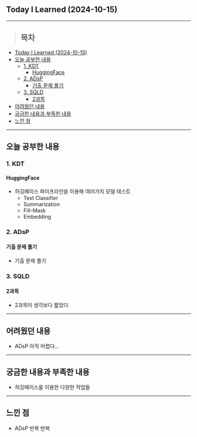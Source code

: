 ## Today I Learned (2024-10-15)
---
> ## 목차
- [Today I Learned (2024-10-15)](#today-i-learned-2024-10-15)
- [오늘 공부한 내용](#오늘-공부한-내용)
  - [1. KDT](#1-kdt)
    - [HuggingFace](#huggingface)
  - [2. ADsP](#2-adsp)
    - [기출 문제 풀기](#기출-문제-풀기)
  - [3. SQLD](#3-sqld)
    - [2과목](#2과목)
- [어려웠던 내용](#어려웠던-내용)
- [궁금한 내용과 부족한 내용](#궁금한-내용과-부족한-내용)
- [느낀 점](#느낀-점)
---

## 오늘 공부한 내용
### 1. KDT
#### HuggingFace
- 허깅페이스 파이프라인을 이용해 여러가지 모델 테스트
  - Text Classifier
  - Summarization
  - Fill-Mask
  - Embedding

### 2. ADsP
#### 기출 문제 풀기
- 기출 문제 풀기

### 3. SQLD
#### 2과목
- 2과목이 생각보다 짧았다.
  
---
## 어려웠던 내용
- ADsP 아직 어렵다...
---
## 궁금한 내용과 부족한 내용
- 허깅페이스를 이용한 다양한 작업들
---
## 느낀 점
- ADsP 반복 반복

<!-- <img src="이미지 주소" width="100%" height="100%"/> -->
